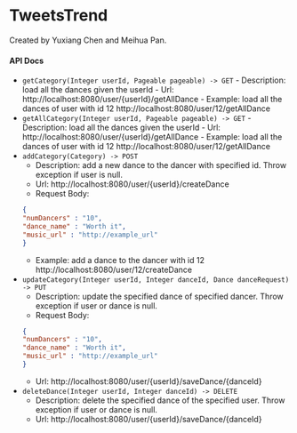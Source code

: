 # TweetsTrend
Created by Yuxiang Chen and Meihua Pan.

#### API Docs
- ```getCategory(Integer userId, Pageable pageable) -> GET```
        - Description: load all the dances given the userId
        - Url: http://localhost:8080/user/{userId}/getAllDance
        - Example: load all the dances of user with id 12
        http://localhost:8080/user/12/getAllDance
- ```getAllCategory(Integer userId, Pageable pageable) -> GET```
        - Description: load all the dances given the userId
        - Url: http://localhost:8080/user/{userId}/getAllDance
        - Example: load all the dances of user with id 12
        http://localhost:8080/user/12/getAllDance
- ```addCategory(Category) -> POST```
    - Description: add a new dance to the dancer with specified id. Throw exception if user is null.
    - Url: http://localhost:8080/user/{userId}/createDance
    - Request Body:
    ```json
    {
    "numDancers" : "10",
    "dance_name" : "Worth it",
    "music_url" : "http://example_url"
    }
    ```
    - Example: add a dance to the dancer with id 12
    http://localhost:8080/user/12/createDance
- ```updateCategory(Integer userId, Integer danceId, Dance danceRequest) -> PUT```
    - Description: update the specified dance of specified dancer. Throw exception if user or dance is null.
    - Request Body:
    ```json
    {
    "numDancers" : "10",
    "dance_name" : "Worth it",
    "music_url" : "http://example_url"
    }
    ```
    - Url: http://localhost:8080/user/{userId}/saveDance/{danceId}
- ```deleteDance(Integer userId, Integer danceId) -> DELETE```
    - Description: delete the specified dance of the specified user. Throw exception if user or dance is null.
    - Url: http://localhost:8080/user/{userId}/saveDance/{danceId}  